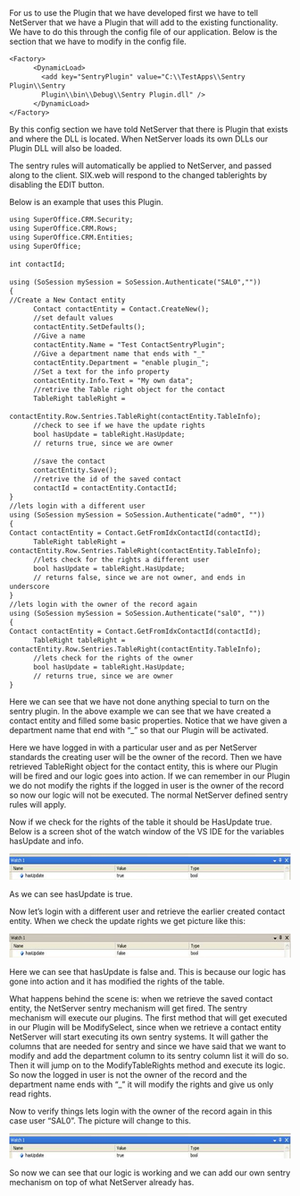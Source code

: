 <properties date="2016-05-11"
SortOrder="9"
/>

 

For us to use the Plugin that we have developed first we have to tell NetServer that we have a Plugin that will add to the existing functionality. We have to do this through the config file of our application. Below is the section that we have to modify in the config file.

```
<Factory>
      <DynamicLoad>
        <add key="SentryPlugin" value="C:\\TestApps\\Sentry
Plugin\\Sentry
        Plugin\\bin\\Debug\\Sentry Plugin.dll" />
      </DynamicLoad>
</Factory>
```

 

By this config section we have told NetServer that there is Plugin that exists and where the DLL is located. When NetServer loads its own DLLs our Plugin DLL will also be loaded.

The sentry rules will automatically be applied to NetServer, and passed along to the client. SIX.web will respond to the changed tablerights by disabling the EDIT button.

Below is an example that uses this Plugin.

```
using SuperOffice.CRM.Security;
using SuperOffice.CRM.Rows;
using SuperOffice.CRM.Entities;
using SuperOffice;
 
int contactId;
 
using (SoSession mySession = SoSession.Authenticate("SAL0",""))
{
//Create a New Contact entity
      Contact contactEntity = Contact.CreateNew();
      //set default values
      contactEntity.SetDefaults();
      //Give a name
      contactEntity.Name = "Test ContactSentryPlugin";
      //Give a department name that ends with "_"
      contactEntity.Department = "enable plugin_";
      //Set a text for the info property
      contactEntity.Info.Text = "My own data";
      //retrive the Table right object for the contact
      TableRight tableRight =
     
contactEntity.Row.Sentries.TableRight(contactEntity.TableInfo);
      //check to see if we have the update rights
      bool hasUpdate = tableRight.HasUpdate;
      // returns true, since we are owner
 
      //save the contact
      contactEntity.Save();
      //retrive the id of the saved contact
      contactId = contactEntity.ContactId;
}
//lets login with a different user
using (SoSession mySession = SoSession.Authenticate("adm0", ""))
{
Contact contactEntity = Contact.GetFromIdxContactId(contactId);
      TableRight tableRight =
contactEntity.Row.Sentries.TableRight(contactEntity.TableInfo);
      //lets check for the rights a different user
      bool hasUpdate = tableRight.HasUpdate;
      // returns false, since we are not owner, and ends in
underscore
}
//lets login with the owner of the record again
using (SoSession mySession = SoSession.Authenticate("sal0", ""))
{
Contact contactEntity = Contact.GetFromIdxContactId(contactId);
      TableRight tableRight =
contactEntity.Row.Sentries.TableRight(contactEntity.TableInfo);
      //lets check for the rights of the owner
      bool hasUpdate = tableRight.HasUpdate;
      // returns true, since we are owner
}
```

 

Here we can see that we have not done anything special to turn on the sentry plugin. In the above example we can see that we have created a contact entity and filled some basic properties. Notice that we have given a department name that end with “\_” so that our Plugin will be activated.

Here we have logged in with a particular user and as per NetServer standards the creating user will be the owner of the record. Then we have retrieved TableRight object for the contact entity, this is where our Plugin will be fired and our logic goes into action. If we can remember in our Plugin we do not modify the rights if the logged in user is the owner of the record so now our logic will not be executed. The normal NetServer defined sentry rules will apply.

Now if we check for the rights of the table it should be HasUpdate true. Below is a screen shot of the watch window of the VS IDE for the variables hasUpdate and info.

<img src="../Plugin%20Sentry_files/image001.jpg" width="604" height="47" />

As we can see hasUpdate is true.

Now let’s login with a different user and retrieve the earlier created contact entity. When we check the update rights we get picture like this:

<img src="../Plugin%20Sentry_files/image002.jpg" width="604" height="43" />

Here we can see that hasUpdate is false and. This is because our logic has gone into action and it has modified the rights of the table.

What happens behind the scene is: when we retrieve the saved contact entity, the NetServer sentry mechanism will get fired. The sentry mechanism will execute our plugins. The first method that will get executed in our Plugin will be ModifySelect, since when we retrieve a contact entity NetServer will start executing its own sentry systems. It will gather the columns that are needed for sentry and since we have said that we want to modify and add the department column to its sentry column list it will do so. Then it will jump on to the ModifyTableRights method and execute its logic. So now the logged in user is not the owner of the record and the department name ends with “\_” it will modify the rights and give us only read rights.

Now to verify things lets login with the owner of the record again in this case user “SAL0”. The picture will change to this.

<img src="../Plugin%20Sentry_files/image003.jpg" width="604" height="45" />

So now we can see that our logic is working and we can add our own sentry mechanism on top of what NetServer already has.
